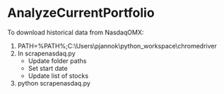 # AnalyzeCurrentPortfolio

To download historical data from NasdaqOMX:

1. PATH=%PATH%;C:\Users\pjannok\python_workspace\chromedriver
2. In scrapenasdaq.py
    - Update folder paths
    - Set start date
    - Update list of stocks
3. python scrapenasdaq.py